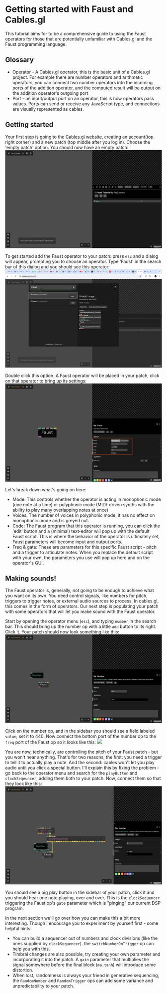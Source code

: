 # Getting started with Faust and Cables.gl

This tutorial aims for to be a comprehensive guide to using the Faust operators for 
those that are potentially unfamiliar with Cables.gl and the Faust programming language.

## Glossary
- Operator - A Cables.gl operator, this is the basic unit of a Cables.gl project.
  For example there are number operators and arithmetic operators, you can connect 
  two number operators into the incoming ports of the addition operator, and the 
  computed result will be output on the addition operator's outgoing port 
- Port - an input/output port on an operator, this is how operators pass values.
  Ports can send or receive any JavaScript type, and connections are visually represented 
  as cables.

## Getting started 

Your first step is going to the [Cables.gl website](cables.gl), creating an 
account(top right corner) and a new patch (top middle after you log in).
Choose the 'empty patch' option. You should now have an empty patch: 
![](empty-patch.png)


To get started add the Faust operator to your patch: press `esc` and a dialog will 
appear, prompting you to choose an operator. Type 'Faust' in the search bar of
this dialog and you should see this operator:
![](search-bar.png)

Double click this option. A Faust operator will be placed in your patch,
click on that operator to bring up its settings:
![](settings.png)

Let's break down what's going on here:
- Mode: This controls whether the operator is acting in monophonic mode 
  (one note at a time) or polyphonic mode 
  (MIDI-driven synths with the ability to play many overlapping notes at once)
- Voices: The number of voices in polyphonic mode, it has no effect on monophonic mode
  and is greyed out.
- Code: The Faust program that this operator is running, you can click the 'edit'
  button and a (minimal) text-editor will pop up with the default Faust script.
  This is where the behavior of the operator is ultimately set, Faust parameters 
  will become input and output ports.
- Freq & gate: These are parameters for this specific Faust script - pitch and a 
  trigger to articulate notes. When you replace the default script with 
  your own, the parameters you use will pop up here and on the operator's GUI.

## Making sounds!

The Faust operator is, generally, not going to be enough to achieve what you want
on its own. You need control signals, like numbers for pitch, triggers to trigger notes, 
or external audio sources to process. In cables.gl, this comes in the form of operators.
Our next step is populating your patch with some operators that will let you make sound 
with the Faust operator.

Start by opening the operator menu (`esc`), and typing `number` in the search bar.
This should bring up the number op with a little `add` button to its right. Click it.
Your patch should now look something like this: 
![](number-op.png)

Click on the number op, and in the sidebar you should see a field labeled `value`, set it to 440.
Now connect the bottom port of the number op to the `freq` port of the Faust op so it looks 
like this: 
![](connected-number-op)

You are now, technically, are controlling the pitch of your Faust patch - but you won't 
hear anything. That's for two reasons, the first: you need a trigger to tell it to actually 
play a note. And the second: cables won't let you play audio until you click a special button.
I'll explain this by fixing the problem - go back to the operator menu and search for the 
`playButton` and `clockSeqeuncer`, adding them both to your patch. Now, connect them so that 
they look like this:
![](trigger-sequencer.png)

You should see a big play button in the sidebar of your patch, click it and you should hear one 
note playing, over and over. This is the `clockSequencer` triggering the Faust op's `gate` parameter
which is "pinging" our current DSP program.

In the next section we'll go over how you can make this a bit more interesting. Though I 
encourage you to experiment by yourself first - some helpful hints:
- You can build a sequencer out of numbers and clock divisions (like the ones supplied by `clockSequencer`).
  the `switchNumberOnTrigger` op can help you with this.
- Timbral changes are also possible, try creating your own parameter and incorporating it into the patch.
  A `gain` parameter that multiplies the signal somewhere before the final block (`ma.tanh`) will 
  introduce some distortion.
- When lost, randomness is always your friend in generative sequencing, the `RandomNumber` and `RandomTrigger`
  ops can add some variance and unpredictability to your patch.
